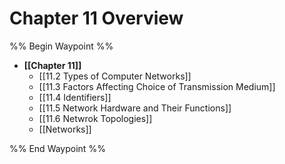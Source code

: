 # Chapter 11 Overview

%% Begin Waypoint %%
- **[[Chapter 11]]**
	- [[11.2 Types of Computer Networks]]
	- [[11.3 Factors Affecting Choice of Transmission Medium]]
	- [[11.4 Identifiers]]
	- [[11.5 Network Hardware and Their Functions]]
	- [[11.6 Netwrok Topologies]]
	- [[Networks]]

%% End Waypoint %%